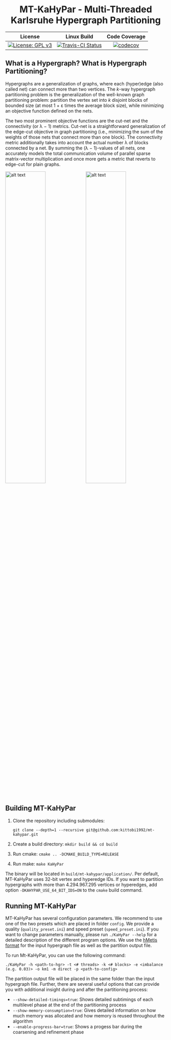 <h1 align="center">MT-KaHyPar - Multi-Threaded Karlsruhe Hypergraph Partitioning</h1>

License|Linux Build|Code Coverage
:--:|:--:|:--:
[![License: GPL v3](https://img.shields.io/badge/License-GPL%20v3-blue.svg)](http://www.gnu.org/licenses/gpl-3.0)|[![Travis-CI Status](https://travis-ci.com/kittobi1992/mt-kahypar.svg?token=cKsYKySTDzC4fU7qcsEK&branch=master)](https://travis-ci.com/kittobi1992/mt-kahypar)|[![codecov](https://codecov.io/gh/kittobi1992/mt-kahypar/branch/master/graph/badge.svg?token=sNWRRtXZjI)](https://codecov.io/gh/kittobi1992/mt-kahypar)

What is a Hypergraph? What is Hypergraph Partitioning?
-----------
Hypergraphs are a generalization of graphs, where each (hyper)edge (also called net) can
connect more than two vertices. The *k*-way hypergraph partitioning problem is the generalization of the well-known graph partitioning problem: partition the vertex set into *k* disjoint
blocks of bounded size (at most 1 + ε times the average block size), while minimizing an
objective function defined on the nets.

The two most prominent objective functions are the cut-net and the connectivity (or λ − 1)
metrics. Cut-net is a straightforward generalization of the edge-cut objective in graph partitioning
(i.e., minimizing the sum of the weights of those nets that connect more than one block). The
connectivity metric additionally takes into account the actual number λ of blocks connected by a
net. By summing the (λ − 1)-values of all nets, one accurately models the total communication
volume of parallel sparse matrix-vector multiplication and once more gets a metric that reverts
to edge-cut for plain graphs.


<img src="https://cloud.githubusercontent.com/assets/484403/25314222/3a3bdbda-2840-11e7-9961-3bbc59b59177.png" alt="alt text" width="50%" height="50%"><img src="https://cloud.githubusercontent.com/assets/484403/25314225/3e061e42-2840-11e7-860c-028a345d1641.png" alt="alt text" width="50%" height="50%">

Building MT-KaHyPar
-----------

1. Clone the repository including submodules:

   ```git clone --depth=1 --recursive git@github.com:kittobi1992/mt-kahypar.git```
2. Create a build directory: `mkdir build && cd build`
3. Run cmake: `cmake .. -DCMAKE_BUILD_TYPE=RELEASE`
4. Run make: `make KaHyPar`

The binary will be located in `build/mt-kahypar/application/`. Per default, MT-KaHyPar uses 32-bit vertex and hyperedge IDs. If you want to partition hypergraphs with more than 4.294.967.295 vertices or hyperedges, add option `-DKAHYPAR_USE_64_BIT_IDS=ON` to the `cmake` build command.

Running MT-KaHyPar
-----------

MT-KaHyPar has several configuration parameters. We recommend to use one of the two presets which are placed in folder `config`. We provide a quality (`quality_preset.ini`) and speed preset (`speed_preset.ini`). If you want to change parameters manually, please run `./KaHyPar --help` for a detailed description of the different program options. We use the [hMetis format](http://glaros.dtc.umn.edu/gkhome/fetch/sw/hmetis/manual.pdf) for the input hypergraph file as well as the partition output file.

To run Mt-KaHyPar, you can use the following command:

    ./KaHyPar -h <path-to-hgr> -t <# threads> -k <# blocks> -e <imbalance (e.g. 0.03)> -o km1 -m direct -p <path-to-config>

The partition output file will be placed in the same folder than the input hypergraph file. Further, there are several useful options that can provide you with additional insight during and after the partitioning process:
- `--show-detailed-timings=true`: Shows detailed subtimings of each multilevel phase at the end of the partitioning process
- `--show-memory-consumption=true`: Gives detailed information on how much memory was allocated and how memory is reused throughout the algorithm
- `--enable-progress-bar=true`: Shows a progess bar during the coarsening and refinement phase